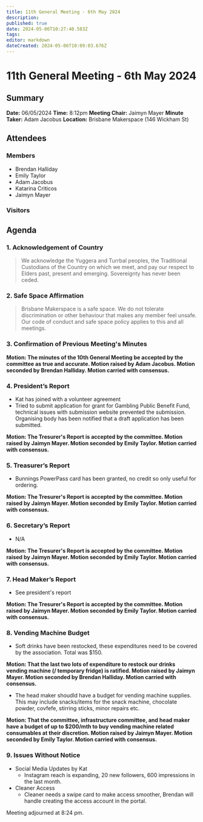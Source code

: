 ```yaml
---
title: 11th General Meeting - 6th May 2024
description: 
published: true
date: 2024-05-06T10:27:40.583Z
tags: 
editor: markdown
dateCreated: 2024-05-06T10:09:03.676Z
---
```


# 11th General Meeting - 6th May 2024
## Summary
**Date:** 06/05/2024 
**Time:** 8:12pm
**Meeting Chair:** Jaimyn Mayer
**Minute Taker:** Adam Jacobus
**Location:** Brisbane Makerspace (146 Wickham St)

## Attendees
### Members

- Brendan Halliday
- Emily Taylor
- Adam Jacobus
- Katarina Criticos
- Jaimyn Mayer

### Visitors

## Agenda

### 1. Acknowledgement of Country

> We acknowledge the Yuggera and Turrbal peoples, the Traditional Custodians of the Country on which we meet, and pay our respect to Elders past, present and emerging. Sovereignty has never been ceded.

### 2. Safe Space Affirmation
> Brisbane Makerspace is a safe space. We do not tolerate discrimination or other behaviour that makes any member feel unsafe. Our code of conduct and safe space policy applies to this and all meetings.

### 3. Confirmation of Previous Meeting's Minutes

**Motion: The minutes of the 10th General Meeting be accepted by the committee as true and accurate. Motion raised by Adam Jacobus. Motion seconded by Brendan Halliday. Motion carried with consensus.**

### 4. President’s Report

- Kat has joined with a volunteer agreement
- Tried to submit application for grant for Gambling Public Benefit Fund, technical issues with submission website prevented the submission. Organising body has been notified that a draft application has been submitted.

**Motion: The Tresurer's Report is accepted by the committee. Motion raised by Jaimyn Mayer. Motion seconded by Emily Taylor. Motion carried with consensus.**

### 5. Treasurer’s Report

- Bunnings PowerPass card has been granted, no credit so only useful for ordering.

**Motion: The Tresurer's Report is accepted by the committee. Motion raised by Jaimyn Mayer. Motion seconded by Emily Taylor. Motion carried with consensus.**

### 6. Secretary’s Report

- N/A

**Motion: The Tresurer's Report is accepted by the committee. Motion raised by Jaimyn Mayer. Motion seconded by Emily Taylor. Motion carried with consensus.**

### 7. Head Maker’s Report

- See president's report

**Motion: The Tresurer's Report is accepted by the committee. Motion raised by Jaimyn Mayer. Motion seconded by Emily Taylor. Motion carried with consensus.**

### 8. Vending Machine Budget

- Soft drinks have been restocked, these expenditures need to be covered by the association. Total was $150.

**Motion: That the last two lots of expenditure to restock our drinks vending machine (/ temporary fridge) is ratified. Motion raised by Jaimyn Mayer. Motion seconded by Brendan Halliday. Motion carried with consensus.**

- The head maker shoudld have a budget for vending machine supplies. This may include snacks/items for the snack machine, chocolate powder, covfefe, stirring sticks, minor repairs etc.

**Motion: That the committee, infrastructure committee, and head maker have a budget of up to $200/mth to buy vending machine related consumables at their discretion. Motion raised by Jaimyn Mayer. Motion seconded by Emily Taylor. Motion carried with consensus.**

### 9. Issues Without Notice

- Social Media Updates by Kat
	- Instagram reach is expanding, 20 new followers, 600 impressions in the last month.
- Cleaner Access
  - Cleaner needs a swipe card to make access smoother, Brendan will handle creating the access account in the portal.

Meeting adjourned at 8:24 pm.
